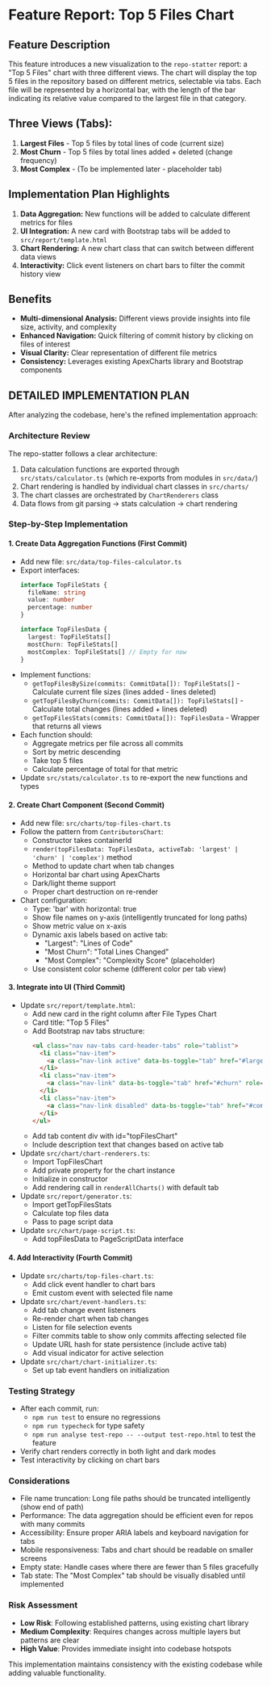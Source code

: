 # Feature Report: Top 5 Files Chart

## Feature Description
This feature introduces a new visualization to the `repo-statter` report: a "Top 5 Files" chart with three different views. The chart will display the top 5 files in the repository based on different metrics, selectable via tabs. Each file will be represented by a horizontal bar, with the length of the bar indicating its relative value compared to the largest file in that category.

## Three Views (Tabs):
1. **Largest Files** - Top 5 files by total lines of code (current size)
2. **Most Churn** - Top 5 files by total lines added + deleted (change frequency)
3. **Most Complex** - (To be implemented later - placeholder tab)

## Implementation Plan Highlights
1.  **Data Aggregation:** New functions will be added to calculate different metrics for files
2.  **UI Integration:** A new card with Bootstrap tabs will be added to `src/report/template.html`
3.  **Chart Rendering:** A new chart class that can switch between different data views
4.  **Interactivity:** Click event listeners on chart bars to filter the commit history view

## Benefits
-   **Multi-dimensional Analysis:** Different views provide insights into file size, activity, and complexity
-   **Enhanced Navigation:** Quick filtering of commit history by clicking on files of interest
-   **Visual Clarity:** Clear representation of different file metrics
-   **Consistency:** Leverages existing ApexCharts library and Bootstrap components

## DETAILED IMPLEMENTATION PLAN

After analyzing the codebase, here's the refined implementation approach:

### Architecture Review
The repo-statter follows a clear architecture:
1. Data calculation functions are exported through `src/stats/calculator.ts` (which re-exports from modules in `src/data/`)
2. Chart rendering is handled by individual chart classes in `src/charts/`
3. The chart classes are orchestrated by `ChartRenderers` class
4. Data flows from git parsing → stats calculation → chart rendering

### Step-by-Step Implementation

#### 1. Create Data Aggregation Functions (First Commit)
- Add new file: `src/data/top-files-calculator.ts`
- Export interfaces:
  ```typescript
  interface TopFileStats {
    fileName: string
    value: number
    percentage: number
  }
  
  interface TopFilesData {
    largest: TopFileStats[]
    mostChurn: TopFileStats[]
    mostComplex: TopFileStats[] // Empty for now
  }
  ```
- Implement functions:
  - `getTopFilesBySize(commits: CommitData[]): TopFileStats[]` - Calculate current file sizes (lines added - lines deleted)
  - `getTopFilesByChurn(commits: CommitData[]): TopFileStats[]` - Calculate total changes (lines added + lines deleted)
  - `getTopFilesStats(commits: CommitData[]): TopFilesData` - Wrapper that returns all views
- Each function should:
  - Aggregate metrics per file across all commits
  - Sort by metric descending
  - Take top 5 files
  - Calculate percentage of total for that metric
- Update `src/stats/calculator.ts` to re-export the new functions and types

#### 2. Create Chart Component (Second Commit)
- Add new file: `src/charts/top-files-chart.ts`
- Follow the pattern from `ContributorsChart`:
  - Constructor takes containerId
  - `render(topFilesData: TopFilesData, activeTab: 'largest' | 'churn' | 'complex')` method
  - Method to update chart when tab changes
  - Horizontal bar chart using ApexCharts
  - Dark/light theme support
  - Proper chart destruction on re-render
- Chart configuration:
  - Type: 'bar' with horizontal: true
  - Show file names on y-axis (intelligently truncated for long paths)
  - Show metric value on x-axis
  - Dynamic axis labels based on active tab:
    - "Largest": "Lines of Code"
    - "Most Churn": "Total Lines Changed"
    - "Most Complex": "Complexity Score" (placeholder)
  - Use consistent color scheme (different color per tab view)

#### 3. Integrate into UI (Third Commit)
- Update `src/report/template.html`:
  - Add new card in the right column after File Types Chart
  - Card title: "Top 5 Files"
  - Add Bootstrap nav tabs structure:
    ```html
    <ul class="nav nav-tabs card-header-tabs" role="tablist">
      <li class="nav-item">
        <a class="nav-link active" data-bs-toggle="tab" href="#largest" role="tab">Largest</a>
      </li>
      <li class="nav-item">
        <a class="nav-link" data-bs-toggle="tab" href="#churn" role="tab">Most Churn</a>
      </li>
      <li class="nav-item">
        <a class="nav-link disabled" data-bs-toggle="tab" href="#complex" role="tab">Most Complex</a>
      </li>
    </ul>
    ```
  - Add tab content div with id="topFilesChart"
  - Include description text that changes based on active tab
- Update `src/chart/chart-renderers.ts`:
  - Import TopFilesChart
  - Add private property for the chart instance
  - Initialize in constructor
  - Add rendering call in `renderAllCharts()` with default tab
- Update `src/report/generator.ts`:
  - Import getTopFilesStats
  - Calculate top files data
  - Pass to page script data
- Update `src/chart/page-script.ts`:
  - Add topFilesData to PageScriptData interface

#### 4. Add Interactivity (Fourth Commit)
- Update `src/charts/top-files-chart.ts`:
  - Add click event handler to chart bars
  - Emit custom event with selected file name
- Update `src/chart/event-handlers.ts`:
  - Add tab change event listeners
  - Re-render chart when tab changes
  - Listen for file selection events
  - Filter commits table to show only commits affecting selected file
  - Update URL hash for state persistence (include active tab)
  - Add visual indicator for active selection
- Update `src/chart/chart-initializer.ts`:
  - Set up tab event handlers on initialization

### Testing Strategy
- After each commit, run:
  - `npm run test` to ensure no regressions
  - `npm run typecheck` for type safety
  - `npm run analyse test-repo -- --output test-repo.html` to test the feature
- Verify chart renders correctly in both light and dark modes
- Test interactivity by clicking on chart bars

### Considerations
- File name truncation: Long file paths should be truncated intelligently (show end of path)
- Performance: The data aggregation should be efficient even for repos with many commits
- Accessibility: Ensure proper ARIA labels and keyboard navigation for tabs
- Mobile responsiveness: Tabs and chart should be readable on smaller screens
- Empty state: Handle cases where there are fewer than 5 files gracefully
- Tab state: The "Most Complex" tab should be visually disabled until implemented

### Risk Assessment
- **Low Risk**: Following established patterns, using existing chart library
- **Medium Complexity**: Requires changes across multiple layers but patterns are clear
- **High Value**: Provides immediate insight into codebase hotspots

This implementation maintains consistency with the existing codebase while adding valuable functionality.